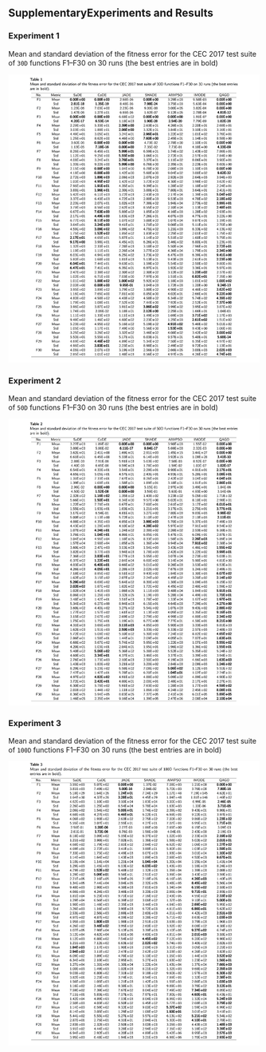 
## SupplementaryExperiments and Results

### Experiment 1

 Mean and standard deviation of the ﬁtness error for the CEC 2017 test suite of `30D` functions F1–F30 on 30 runs (the best entries are in bold)

![30D](https://github.com/tsingke/QAGO/blob/main/QAGO/AdditionalFile_30D.png)


### Experiment 2

 Mean and standard deviation of the ﬁtness error for the CEC 2017 test suite of `50D` functions F1–F30 on 30 runs (the best entries are in bold)

![50D](https://github.com/tsingke/QAGO/blob/main/QAGO/AdditionalFile_50D.png)


### Experiment 3

 Mean and standard deviation of the ﬁtness error for the CEC 2017 test suite of `100D` functions F1–F30 on 30 runs (the best entries are in bold)

![100D](https://github.com/tsingke/QAGO/blob/main/QAGO/AdditionalFile_100D.png)
